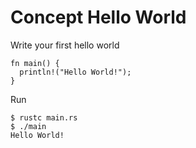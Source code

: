 # Concept Hello World

Write your first hello world

```
fn main() {
  println!("Hello World!");
}
```

Run 

```
$ rustc main.rs
$ ./main
Hello World!
```
